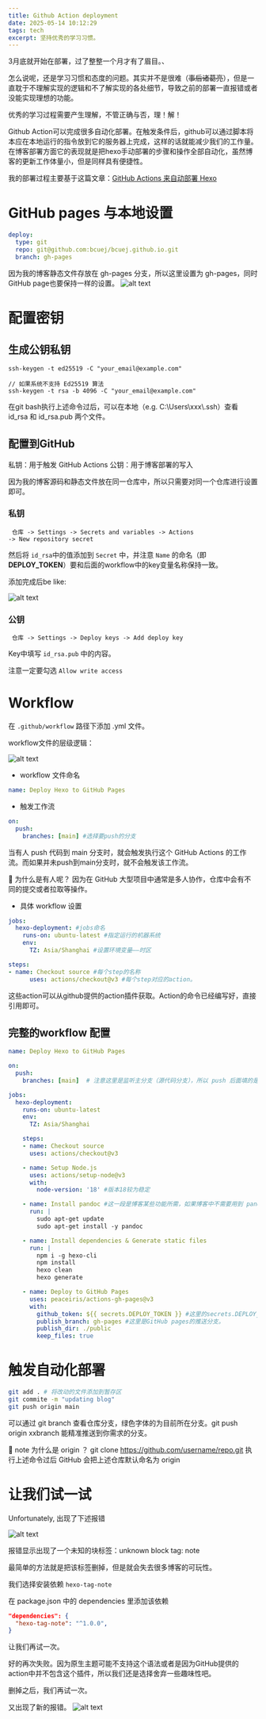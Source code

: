 ```yaml
---
title: Github Action deployment
date: 2025-05-14 10:12:29
tags: tech
excerpt: 坚持优秀的学习习惯。
---
```


3月底就开始在部署，过了整整一个月才有了眉目。、

怎么说呢，还是学习习惯和态度的问题。其实并不是很难（~~事后诸葛亮~~），但是一直耽于不理解实现的逻辑和不了解实现的各处细节，导致之前的部署一直报错或者没能实现理想的功能。

优秀的学习过程需要产生理解，不管正确与否，理！解！

Github Action可以完成很多自动化部署。在触发条件后，github可以通过脚本将本应在本地运行的指令放到它的服务器上完成，这样的话就能减少我们的工作量。在博客部署方面它的表现就是把hexo手动部署的步骤和操作全部自动化，虽然博客的更新工作体量小，但是同样具有便捷性。

我的部署过程主要基于这篇文章：[GitHub Actions 来自动部署 Hexo](https://zhuanlan.zhihu.com/p/170563000)

# GitHub pages 与本地设置

```yml
deploy:
  type: git
  repo: git@github.com:bcuej/bcuej.github.io.git
  branch: gh-pages
```
因为我的博客静态文件存放在 gh-pages 分支，所以这里设置为 gh-pages，同时GitHub page也要保持一样的设置。
![alt text](Github-Action-deployment/GitHubpage.png)

# 配置密钥

## 生成公钥私钥
```
ssh-keygen -t ed25519 -C "your_email@example.com"

// 如果系统不支持 Ed25519 算法
ssh-keygen -t rsa -b 4096 -C "your_email@example.com"
```
在git bash执行上述命令过后，可以在本地（e.g. C:\Users\xxx\\.ssh）查看 id_rsa 和 id_rsa.pub 两个文件。

## 配置到GitHub

私钥：用于触发 GitHub Actions
公钥：用于博客部署的写入

因为我的博客源码和静态文件放在同一仓库中，所以只需要对同一个仓库进行设置即可。

### 私钥

<code> 仓库 -> Settings -> Secrets and variables -> Actions -> New repository secret </code>

然后将 <code>id_rsa</code>中的值添加到 <code>Secret</code> 中，并注意 <code>Name</code> 的命名（即 **DEPLOY_TOKEN**）要和后面的workflow中的key变量名称保持一致。

添加完成后be like:

![alt text](secretkey.png)

### 公钥

<code> 仓库 -> Settings -> Deploy keys -> Add deploy key </code>

Key中填写 <code>id_rsa.pub</code> 中的内容。

注意一定要勾选 <code>Allow write access</code>

# Workflow

在 <code>.github/workflow</code> 路径下添加 .yml 文件。

workflow文件的层级逻辑：

![alt text](workflowmindmap.png)

- workflow 文件命名

```yml
name: Deploy Hexo to GitHub Pages 
```

- 触发工作流

```yml
on:
  push:
    branches: [main] #选择要push的分支
```
当有人 push 代码到 main 分支时，就会触发执行这个 GitHub Actions 的工作流。而如果并未push到main分支时，就不会触发该工作流。 

📓 为什么是有人呢？
因为在 GitHub 大型项目中通常是多人协作，仓库中会有不同的提交或者拉取等操作。

- 具体 workflow 设置

```yml
jobs:
  hexo-deployment: #jobs命名
    runs-on: ubuntu-latest #指定运行的机器系统
    env:
      TZ: Asia/Shanghai #设置环境变量——时区
```

```yml
steps:
- name: Checkout source #每个step的名称
      uses: actions/checkout@v3 #每个step对应的action。
```
这些action可以从github提供的action插件获取。Action的命令已经编写好，直接引用即可。

## 完整的workflow 配置

```yml
name: Deploy Hexo to GitHub Pages

on:
  push:
    branches: [main]  # 注意这里是监听主分支（源代码分支），所以 push 后面填的是 main 分支

jobs:
  hexo-deployment:
    runs-on: ubuntu-latest
    env:
      TZ: Asia/Shanghai

    steps:
    - name: Checkout source
      uses: actions/checkout@v3

    - name: Setup Node.js
      uses: actions/setup-node@v3
      with:
        node-version: '18' #版本18较为稳定

    - name: Install pandoc #这一段是博客某些功能所需，如果博客中不需要用到 pandoc 插件可不用安装。
      run: |
        sudo apt-get update
        sudo apt-get install -y pandoc

    - name: Install dependencies & Generate static files
      run: |
        npm i -g hexo-cli
        npm install
        hexo clean
        hexo generate

    - name: Deploy to GitHub Pages
      uses: peaceiris/actions-gh-pages@v3
      with:
        github_token: ${{ secrets.DEPLOY_TOKEN }} #这里的secrets.DEPLOY_TOKEN 即是之前添加的私钥。
        publish_branch: gh-pages #这里是GitHub pages的推送分支。
        publish_dir: ./public
        keep_files: true

```

# 触发自动化部署

``` bash
git add . # 将改动的文件添加到暂存区
git commite -m "updating blog"
git push origin main

```
可以通过 git branch 查看仓库分支，绿色字体的为目前所在分支。git push origin xxbranch 能精准推送到你需求的分支。

📓 note 为什么是 origin ？
git clone https://github.com/username/repo.git
执行上述命令过后 GitHub 会把上述仓库默认命名为 origin


# 让我们试一试
Unfortunately, 出现了下述报错

![alt text](Github-Action-deployment/error.png)

报错显示出现了一个未知的块标签：unknown block tag: note

最简单的方法就是把该标签删掉，但是就会失去很多博客的可玩性。

我们选择安装依赖 <code>hexo-tag-note</code>

在 package.json 中的 dependencies 里添加该依赖
```json
"dependencies": {
  "hexo-tag-note": "^1.0.0",
}
```

让我们再试一次。

好的再次失败。因为原生主题可能不支持这个语法或者是因为GitHub提供的action中并不包含这个插件，所以我们还是选择舍弃一些趣味性吧。

删掉之后，我们再试一次。

又出现了新的报错。
![alt text](Github-Action-deployment/error3.png)